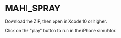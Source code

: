 # MAHI_SPRAY

Download the ZIP, then open in Xcode 10 or higher.

Click on the "play" button to run in the iPhone simulator.
